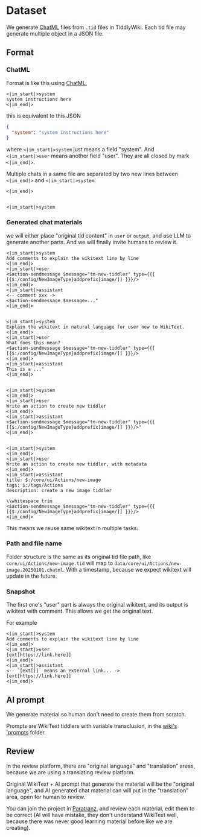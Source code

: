 # Dataset

We generate [ChatML](https://learn.microsoft.com/en-us/azure/ai-services/openai/how-to/chat-markup-language) files from `.tid` files in TiddlyWiki. Each tid file may generate multiple object in a JSON file.

## Format

### ChatML

Format is like this using [ChatML](https://learn.microsoft.com/en-us/azure/ai-services/openai/how-to/chat-markup-language), 

```chatml
<|im_start|>system
system instructions here
<|im_end|>
```

this is equivalent to this JSON

```json
{
  "system": "system instructions here"
}
```

where `<|im_start|>system` just means a field "system". And `<|im_start|>user` means another field "user". They are all closed by mark `<|im_end|>`.

Multiple chats in a same file are separated by two new lines between `<|im_end|>` and `<|im_start|>system`:

```chatml
<|im_end|>


<|im_start|>system
```

### Generated chat materials

we will either place "original tid content" in `user` or `output`, and use LLM to generate another parts. And we will finally invite humans to review it.

```chatml
<|im_start|>system
Add comments to explain the wikitext line by line
<|im_end|>
<|im_start|>user
<$action-sendmessage $message="tm-new-tiddler" type={{{ [{$:/config/NewImageType}addprefix[image/]] }}}/>
<|im_end|>
<|im_start|>assistant
<-- comment xxx ->
<$action-sendmessage $message=..."
<|im_end|>


<|im_start|>system
Explain the wikitext in natural language for user new to WikiText.
<|im_end|>
<|im_start|>user
What does this mean?
<$action-sendmessage $message="tm-new-tiddler" type={{{ [{$:/config/NewImageType}addprefix[image/]] }}}/>
<|im_end|>
<|im_start|>assistant
This is a ..."
<|im_end|>


<|im_start|>system
<|im_end|>
<|im_start|>user
Write an action to create new tiddler
<|im_end|>
<|im_start|>assistant
<$action-sendmessage $message="tm-new-tiddler" type={{{ [{$:/config/NewImageType}addprefix[image/]] }}}/>"
<|im_end|>


<|im_start|>system
<|im_end|>
<|im_start|>user
Write an action to create new tiddler, with metadata
<|im_end|>
<|im_start|>assistant
title: $:/core/ui/Actions/new-image
tags: $:/tags/Actions
description: create a new image tiddler

\\whitespace trim
<$action-sendmessage $message="tm-new-tiddler" type={{{ [{$:/config/NewImageType}addprefix[image/]] }}}/>
<|im_end|>
```

This means we reuse same wikitext in multiple tasks. 

### Path and file name

Folder structure is the same as its original tid file path, like `core/ui/Actions/new-image.tid` will map to `data/core/ui/Actions/new-image.20250101.chatml`. With a timestamp, because we expect wikitext will update in the future.

### Snapshot

The first one's "user" part is always the original wikitext, and its output is wikitext with comment. This allows we get the original text.

For example

```chatml
<|im_start|>system
Add comments to explain the wikitext line by line
<|im_end|>
<|im_start|>user
[ext[https://link.here]]
<|im_end|>
<|im_start|>assistant
<-- `[ext[]]` means an external link... ->
[ext[https://link.here]]
<|im_end|>
```

## AI prompt

We generate material so human don't need to create them from scratch.

Prompts are WikiText tiddlers with variable transclusion, in the [wiki's 'prompts](.wiki/tiddlers/prompts) folder.

## Review

In the review platform, there are "original language" and "translation" areas, because we are using a translating review platform.

Original WikiText + AI prompt that generate the material will be the "original language", and AI generated chat material can will put in the "translation" area, open for human to review.

You can join the project in [Paratranz](https://paratranz.cn/projects/12129), and review each material, edit them to be correct (AI will have mistake, they don't understand WikiText well, because there was never good learning material before like we are creating).
